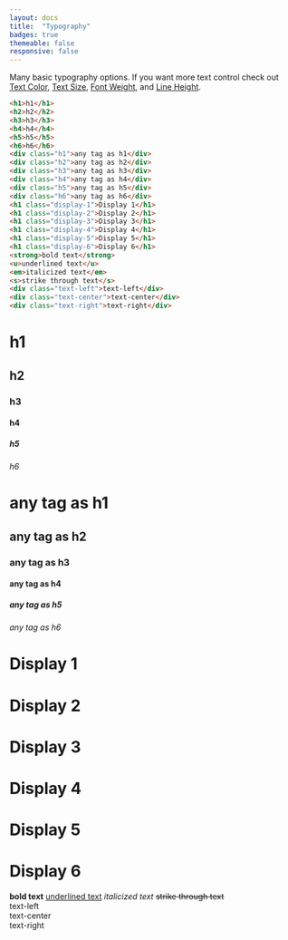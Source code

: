 ```yaml
---
layout: docs
title:  "Typography"
badges: true
themeable: false
responsive: false
---
```

Many basic typography options. If you want more text control check out [Text Color](/docs/text-color), [Text Size](/docs/text-size), [Font Weight](/docs/font-weight), and [Line Height](/docs/line-height).
```html
<h1>h1</h1>
<h2>h2</h2>
<h3>h3</h3>
<h4>h4</h4>
<h5>h5</h5>
<h6>h6</h6>
<div class="h1">any tag as h1</div>
<div class="h2">any tag as h2</div>
<div class="h3">any tag as h3</div>
<div class="h4">any tag as h4</div>
<div class="h5">any tag as h5</div>
<div class="h6">any tag as h6</div>
<h1 class="display-1">Display 1</h1>
<h1 class="display-2">Display 2</h1>
<h1 class="display-3">Display 3</h1>
<h1 class="display-4">Display 4</h1>
<h1 class="display-5">Display 5</h1>
<h1 class="display-6">Display 6</h1>
<strong>bold text</strong>
<u>underlined text</u>
<em>italicized text</em>
<s>strike through text</s>
<div class="text-left">text-left</div>
<div class="text-center">text-center</div>
<div class="text-right">text-right</div>
```

# h1
## h2
### h3
#### h4
##### h5
###### h6
# any tag as h1
## any tag as h2
### any tag as h3
#### any tag as h4
##### any tag as h5
###### any tag as h6
<h1 class="display-1">Display 1</h1>
<h1 class="display-2">Display 2</h1>
<h1 class="display-3">Display 3</h1>
<h1 class="display-4">Display 4</h1>
<h1 class="display-5">Display 5</h1>
<h1 class="display-6">Display 6</h1>
<strong>bold text</strong>
<u>underlined text</u>
<em>italicized text</em>
<s>strike through text</s>
<div class="text-left">text-left</div>
<div class="text-center">text-center</div>
<div class="text-right">text-right</div>
